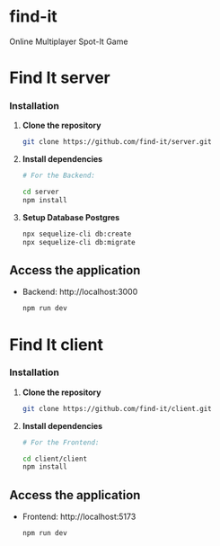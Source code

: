 # find-it
Online Multiplayer Spot-It Game


# Find It server

### Installation

1. **Clone the repository**

   ```sh
   git clone https://github.com/find-it/server.git

   ```

2. **Install dependencies**

   ```sh
   # For the Backend:

   cd server
   npm install
   ```

3. **Setup Database Postgres**

   ```sh
   npx sequelize-cli db:create
   npx sequelize-cli db:migrate
   ```

## Access the application

- Backend: http://localhost:3000

  ```sh
  npm run dev
  ```


# Find It client

### Installation

1. **Clone the repository**

   ```sh
   git clone https://github.com/find-it/client.git

   ```

2. **Install dependencies**

   ```sh
   # For the Frontend:

   cd client/client
   npm install
   ```

## Access the application

- Frontend: http://localhost:5173

  ```sh
  npm run dev
  ```
